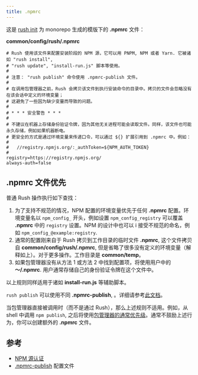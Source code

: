 ```yaml
---
title: .npmrc
---
```


这是 [rush init](../commands/rush_init.md) 为 monorepo 生成的模版下的 **.npmrc** 文件：

**common/config/rush/.npmrc**

```shell
# Rush 使用该文件来配置安装阶段的 NPM 源，它可以用 PNPM, NPM 或者 Yarn. 它被诸如 "rush install",
# "rush update", "install-run.js" 脚本等使用。
#
# 注意： "rush publish" 命令使用 .npmrc-publish 文件。
#
# 在调用包管理器之前，Rush 会拷贝该文件到执行安装命令的目录中。拷贝的文件会忽略没有在该会话中定义的环境变量；
# 这避免了一些因为缺少变量而导致的问题。
#
# * * * 安全警告 * * *
#
# 不建议在机器上存储身份验证令牌，因为其他无关进程可能会读取文件。同样，该文件也可能永久存储，例如如果机器断电。
# 更安全的方式是通过环境变量来传递口令，可以通过 ${} 扩展引用到 .npmrc 中。例如：
#
#   //registry.npmjs.org/:_authToken=${NPM_AUTH_TOKEN}
#
registry=https://registry.npmjs.org/
always-auth=false
```

## .npmrc 文件优先

普通 Rush 操作执行如下查找：

1. 为了支持不规范的情况，NPM 配置的环境变量优先于任何 **.npmrc** 配置。环境变量名以 `npm_config_` 开头，例如设置 `npm_config_registry` 可以覆盖 **.npmrc** 中的 `registry` 设置。NPM 的设计中也可以 i 接受不规范的命名，例如 `npm_config_@example:registry`.
2. 通常的配置刚来自于 Rush 拷贝到工作目录的临时文件 **.npmrc**, 这个文件拷贝自 **common/config/rush/.npmrc**, 但是省略了很多没有定义的环境变量（解释如上）。对于更多操作。工作目录是 **common/temp**。
3. 如果包管理器没有从方法 1 或方法 2 中找到配置项，将使用用户中的 **～/.npmrc**. 用户通常存储自己的身份验证令牌在这个文件中。

以上规则同样适用于诸如 **install-run.js** 等辅助脚本。

`rush publish` 可以使用不同 **.npmrc-publish**, 。详细请参考[此文档](../configs/npmrc-publish.md)。

当包管理器直接被调用时（而不是通过 Rush），那么上述规则不适用。例如，从 shell 中调用 `npm publish`, 之后将使用[包管理器的通常优先级](https://docs.npmjs.com/cli/v7/using-npm/config#npmrc-files)。通常不鼓励上述行为，你可以创建额外的 **.npmrc** 文件。

## 参考

- [NPM 源认证](../maintainer/npm_registry_auth.md)
- [.npmrc-publish](../configs/npmrc-publish.md) 配置文件
